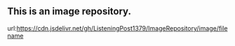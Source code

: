 ## This is an image repository.

url:https://cdn.jsdelivr.net/gh/ListeningPost1379/ImageRepository/image/filename